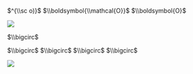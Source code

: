 $^{\\sc o)}$ $\\boldsymbol{\\mathcal{O}}$ $\\boldsymbol{O}$

![](https://www.nta.go.jp/tmp/cc9977cc-1634-4d9d-827e-466f9bddfce4/images/c79f21f8a0e883ac812ed812e2dd397a3261492680d5c00fc94021b07f62ef66.jpg)

$\\bigcirc$

$\\bigcirc$ $\\bigcirc$ $\\bigcirc$ $\\bigcirc$

![](https://www.nta.go.jp/tmp/cc9977cc-1634-4d9d-827e-466f9bddfce4/images/92eb32d1ee5050175f20d039b161102275a941c993d68388a63ac472d243283d.jpg)